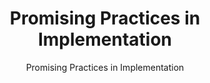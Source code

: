 ---
layout: resources-landing
title: "Promising Practices in Implementation"
subtitle: "Promising Practices in Implementation"
filters: federal-financial-assistance uniform-guidance:-2-cfr-200 guidance 2016
permalink: /resources/july-2016-uniform-guidance-promising-practices-in-implementation/
---